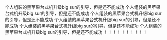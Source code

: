 个人组装的黑苹果台式机升级big sur的引导，但是还不能成功
个人组装的黑苹果台式机升级big sur的引导，但是还不能成功
个人组装的黑苹果台式机升级big sur的引导，但是还不能成功
个人组装的黑苹果台式机升级big sur的引导，但是还不能成功
个人组装的黑苹果台式机升级big sur的引导，但是还不能成功
个人组装的黑苹果台式机升级big sur的引导，但是还不能成功
！！！！！！！！！！

